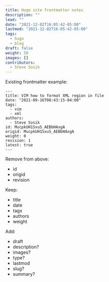```yaml
---
title: Hugo site frontmatter notes
description: ""
lead: ""
date: "2021-12-02T16:05:42-05:00"
lastmod: "2021-12-02T16:05:42-05:00"
tags:
  - hugo
  - blog
draft: false
weight: 50
images: []
contributors:
  - Steve Sosik
---
```


Existing frontmatter example:
```
---
title: VIM how to format XML region in file
date: "2021-09-16T08:43:15-04:00"
tags:
  - vim
  - xml
authors:
  - Steve Sosik
id: MucpkUH1SxuS_AEBbHAxgA
origid: MucpkUH1SxuS_AEBbHAxgA
weight: 0
revision: 1
latest: true
---
```

Remove from above:
- id
- origid
- revision

Keep:
- title
- date
- tags
- authors
- weight

Add:
- draft
- description?
- images?
- type?
- lastmod
- slug?
- summary?
